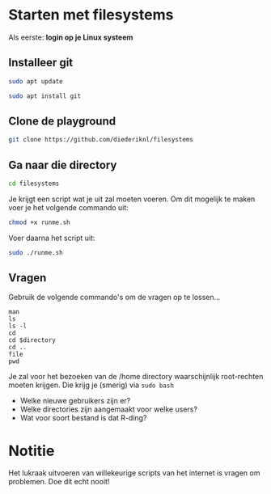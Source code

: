 # Starten met filesystems

Als eerste: **login op je Linux systeem**

## Installeer git

```bash
sudo apt update
```

```bash
sudo apt install git
```



## Clone de playground

```bash
git clone https://github.com/diederiknl/filesystems
```

## Ga naar die directory

```bash
cd filesystems
```

Je krijgt een script wat je uit zal moeten voeren. Om dit mogelijk te maken voer je het volgende commando uit:

```bash
chmod +x runme.sh
```

Voer daarna het script uit:

```bash
sudo ./runme.sh
```

## Vragen

Gebruik de volgende commando's om de vragen op te lossen...

```
man
ls
ls -l
cd
cd $directory
cd ..
file
pwd
```

Je zal voor het bezoeken van de /home directory waarschijnlijk root-rechten moeten krijgen. Die krijg je (smerig) via ```sudo bash```

* Welke nieuwe gebruikers zijn er?
* Welke directories zijn aangemaakt voor welke users?
* Wat voor soort bestand is dat R-ding?

# Notitie

Het lukraak uitvoeren van willekeurige scripts van het internet is vragen om problemen. Doe dit echt nooit!
